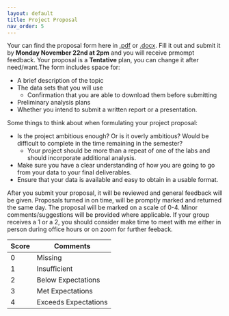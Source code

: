 ```yaml
---
layout: default
title: Project Proposal
nav_order: 5
---
```



Your can find the proposal form here in [.pdf](/content/Final-Project-From.pdf) or [.docx](/content/Final-Project-From.docx).  Fill it out and submit it by **Monday November 22nd at 2pm** and you will receive prmompt feedback.  Your proposal is a **Tentative** plan, you can change it after need/want.The form includes space for: 

* A brief description of the topic
* The data sets that you will use
    * Confirmation that you are able to download them before submitting
* Preliminary analysis plans
* Whether you intend to submit a written report or a presentation.


Some things to think about when formulating your project proposal:  

* Is the project ambitious enough? Or is it overly ambitious? Would be difficult to complete in the time remaining in the semester?
	* Your project should be more than a repeat of one of the labs and should incorporate additional analysis.
* Make sure you have a clear understanding of how you are going to go from your data to your final deliverables.
* Ensure that your data is available and easy to obtain in a usable format.

After you submit your proposal, it will be reviewed and general feedback will be given.  Proposals turned in on time, will be promptly marked and returned the same day.  The proposal will be marked on a scale of 0-4.  Minor comments/suggestions will be provided where applicable.  If your group receives a 1 or a 2, you should consider make time to meet with me either in person during office hours or on zoom for further feeback.


|Score|Comments            |
|-----|--------------------|
| 0   |Missing             |
| 1   |Insufficient        |
| 2   |Below Expectations  |
| 3   |Met Expectations    |
| 4   |Exceeds Expectations| 
